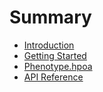 # Summary

- [Introduction](introduction.md)
- [Getting Started](getting-started.md)
- [Phenotype.hpoa](phenotype-hpoa.md)
- [API Reference](api.md)